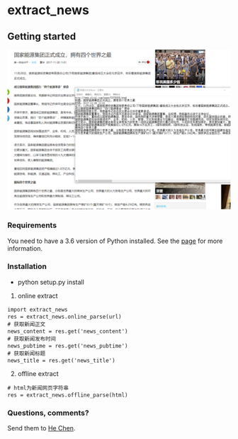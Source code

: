 # extract_news

## Getting started
![新闻图片](./doc/news.png)
### Requirements

You need to have a 3.6 version of Python installed. See the  [page](https://www.python.org/) for more information.

### Installation

* python setup.py install
1. online extract

```
import extract_news
res = extract_news.online_parse(url)
# 获取新闻正文
news_content = res.get('news_content')
# 获取新闻发布时间
news_pubtime = res.get('news_pubtime')
# 获取新闻标题
news_title = res.get('news_title')
```

2. offline extract
```
# html为新闻网页字符串
res = extract_news.offline_parse(html)
```
### Questions, comments?
Send them to [He Chen](mailto:hee0624@163.com).

